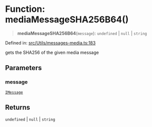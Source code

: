 # Function: mediaMessageSHA256B64()

> **mediaMessageSHA256B64**(`message`): `undefined` \| `null` \| `string`

Defined in: [src/Utils/messages-media.ts:183](https://github.com/Fokusdotid/Baileys/blob/58a03b5a49cf326e1050515994499cb0bb76662f/src/Utils/messages-media.ts#L183)

gets the SHA256 of the given media message

## Parameters

### message

[`IMessage`](../namespaces/proto/interfaces/IMessage.md)

## Returns

`undefined` \| `null` \| `string`
